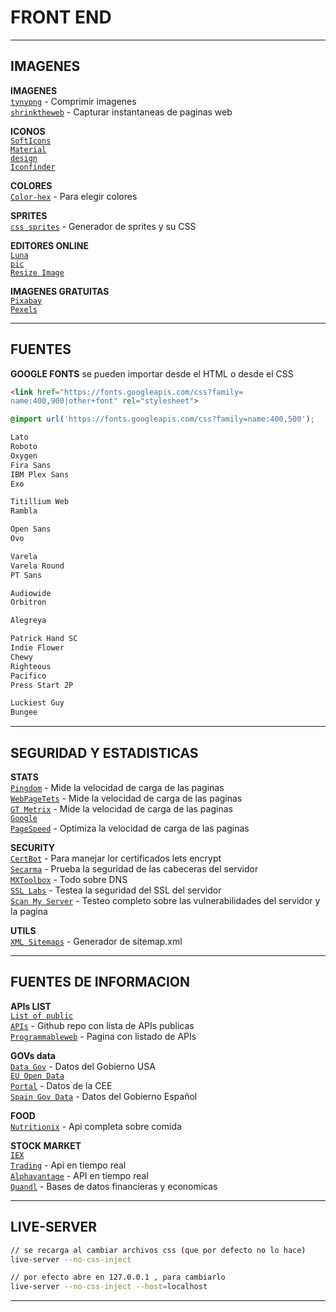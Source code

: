 # FRONT END

---

## IMAGENES

**IMAGENES**  
<code>[tynypng](http://tinypng.com)</code> - Comprimir imagenes       
<code>[shrinktheweb](http://shrinktheweb.com)</code> - Capturar instantaneas de paginas web   

**ICONOS**  
<code>[SoftIcons](http://www.softicons.com/)</code>  
<code>[Material design](https://material.io/icons/)</code>    
<code>[Iconfinder](http://iconfinder.com)</code>    

**COLORES**  
<code>[Color-hex](http://color-hex.com)</code> - Para elegir colores  

**SPRITES**  
<code>[css sprites](http://css.spritegen.com/)</code> - Generador de sprites y su CSS    

**EDITORES ONLINE**  
<code>[Luna pic](http://www140.lunapic.com/editor/)</code>  
<code>[Resize Image](http://resizeimage.net/)</code>  

**IMAGENES GRATUITAS**  
<code>[Pixabay](https://pixabay.com/)</code>  
<code>[Pexels](https://www.pexels.com/)</code>  

---

## FUENTES

**GOOGLE FONTS** se pueden importar desde el HTML o desde el CSS

```html
<link href="https://fonts.googleapis.com/css?family=
name:400,900|other+font" rel="stylesheet">
```

```css
@import url('https://fonts.googleapis.com/css?family=name:400,500');
```

```html
Lato
Roboto
Oxygen
Fira Sans
IBM Plex Sans
Exo

Titillium Web
Rambla

Open Sans
Ovo

Varela
Varela Round
PT Sans

Audiowide
Orbitron

Alegreya

Patrick Hand SC
Indie Flower
Chewy
Righteous
Pacifico
Press Start 2P

Luckiest Guy
Bungee
```

---

## SEGURIDAD Y ESTADISTICAS

**STATS**  
<code>[Pingdom](https://tools.pingdom.com/)</code> - Mide la velocidad de carga de las paginas      
<code>[WebPageTets](http://www.webpagetest.org/)</code> - Mide la velocidad de carga de las paginas    
<code>[GT Metrix](https://gtmetrix.com/)</code> - Mide la velocidad de carga de las paginas      
<code>[Google PageSpeed](https://developers.google.com/speed/pagespeed/insights/)</code> - Optimiza la velocidad de carga de las paginas    

**SECURITY**  
<code>[CertBot](https://certbot.eff.org/)</code> - Para manejar lor certificados lets encrypt  
<code>[Secarma](https://securityheaders.io/)</code> - Prueba la seguridad de las cabeceras del servidor  
<code>[MXToolbox](https://mxtoolbox.com/)</code> - Todo sobre DNS    
<code>[SSL Labs](https://www.ssllabs.com/ssltest/)</code> - Testea la seguridad del SSL del servidor      
<code>[Scan My Server](https://scanmyserver.com/)</code> - Testeo completo sobre las vulnerabilidades del servidor y la pagina  

**UTILS**  
<code>[XML Sitemaps](https://www.xml-sitemaps.com/)</code> - Generador de sitemap.xml      

---

## FUENTES DE INFORMACION  

**APIs LIST**  
<code>[List of public APIs](https://github.com/toddmotto/public-apis)</code> - Github repo con lista de APIs publicas    
<code>[Programmableweb](https://www.programmableweb.com/apis)</code> - Pagina con listado de APIs  

**GOVs data**  
<code>[Data Gov](https://www.data.gov/)</code> - Datos del Gobierno USA      
<code>[EU Open Data Portal](https://data.europa.eu/euodp/en/data)</code> - Datos de la CEE      
<code>[Spain Gov Data](http://datos.gob.es/)</code> - Datos del Gobierno Español  

**FOOD**  
<code>[Nutritionix](https://www.nutritionix.com/business/api)</code> - Api completa sobre comida  

**STOCK MARKET**  
<code>[IEX Trading](https://iextrading.com/developer/docs/#iex-api-1-0)</code> - 
Api en tiempo real  
<code>[Alphavantage](https://www.alphavantage.co/documentation/)</code> - API en tiempo real  
<code>[Quandl](https://quandl.com)</code> - Bases de datos financieras y economicas      
 
---


## LIVE-SERVER

```sh
// se recarga al cambiar archivos css (que por defecto no lo hace)
live-server --no-css-inject

// por efecto abre en 127.0.0.1 , para cambiarlo
live-server --no-css-inject --host=localhost
```

---
